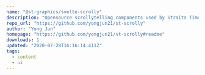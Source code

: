 ```yaml
---
name: "@st-graphics/svelte-scrolly"
description: "Opensource scrollytelling components used by Straits Times Interactive Graphics Team"
repo_url: "https://github.com/yongjun21/st-scrolly"
author: "Yong Jun"
homepage: "https://github.com/yongjun21/st-scrolly#readme"
downloads: 1
updated: "2020-07-28T16:16:14.411Z"
tags: 
  - content
  - ui
---
```

